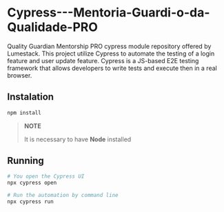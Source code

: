 # Cypress---Mentoria-Guardi-o-da-Qualidade-PRO

Quality Guardian Mentorship PRO cypress module repository offered by Lumestack. This project utilize Cypress to automate the testing of a login feature and user update feature. Cypress is a JS-based E2E testing framework that allows developers to write tests and execute then in a real browser.

## Instalation

```bash
npm install
```

> **NOTE**
>
> It is necessary to have **Node** installed

## Running

```bash
# You open the Cypress UI
npx cypress open

# Run the automation by command line
npx cypress run
```
